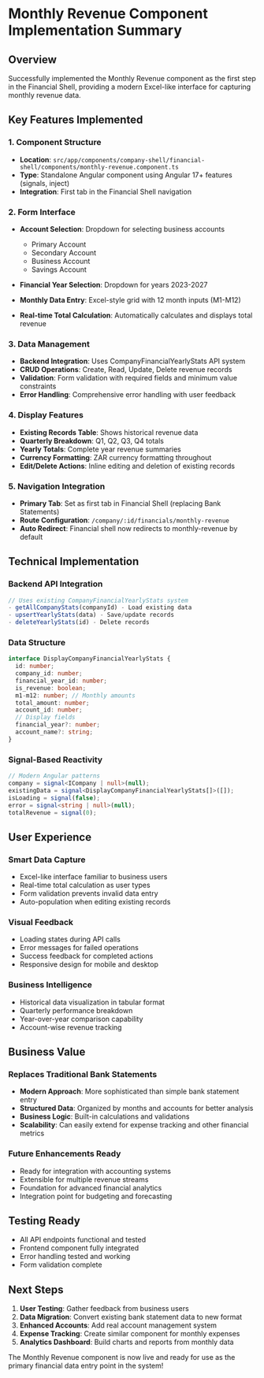 # Monthly Revenue Component Implementation Summary

## Overview
Successfully implemented the Monthly Revenue component as the first step in the Financial Shell, providing a modern Excel-like interface for capturing monthly revenue data.

## Key Features Implemented

### 1. Component Structure
- **Location**: `src/app/components/company-shell/financial-shell/components/monthly-revenue.component.ts`
- **Type**: Standalone Angular component using Angular 17+ features (signals, inject)
- **Integration**: First tab in the Financial Shell navigation

### 2. Form Interface
- **Account Selection**: Dropdown for selecting business accounts
  - Primary Account
  - Secondary Account
  - Business Account
  - Savings Account

- **Financial Year Selection**: Dropdown for years 2023-2027
- **Monthly Data Entry**: Excel-style grid with 12 month inputs (M1-M12)
- **Real-time Total Calculation**: Automatically calculates and displays total revenue

### 3. Data Management
- **Backend Integration**: Uses CompanyFinancialYearlyStats API system
- **CRUD Operations**: Create, Read, Update, Delete revenue records
- **Validation**: Form validation with required fields and minimum value constraints
- **Error Handling**: Comprehensive error handling with user feedback

### 4. Display Features
- **Existing Records Table**: Shows historical revenue data
- **Quarterly Breakdown**: Q1, Q2, Q3, Q4 totals
- **Yearly Totals**: Complete year revenue summaries
- **Currency Formatting**: ZAR currency formatting throughout
- **Edit/Delete Actions**: Inline editing and deletion of existing records

### 5. Navigation Integration
- **Primary Tab**: Set as first tab in Financial Shell (replacing Bank Statements)
- **Route Configuration**: `/company/:id/financials/monthly-revenue`
- **Auto Redirect**: Financial shell now redirects to monthly-revenue by default

## Technical Implementation

### Backend API Integration
```typescript
// Uses existing CompanyFinancialYearlyStats system
- getAllCompanyStats(companyId) - Load existing data
- upsertYearlyStats(data) - Save/update records
- deleteYearlyStats(id) - Delete records
```

### Data Structure
```typescript
interface DisplayCompanyFinancialYearlyStats {
  id: number;
  company_id: number;
  financial_year_id: number;
  is_revenue: boolean;
  m1-m12: number; // Monthly amounts
  total_amount: number;
  account_id: number;
  // Display fields
  financial_year?: number;
  account_name?: string;
}
```

### Signal-Based Reactivity
```typescript
// Modern Angular patterns
company = signal<ICompany | null>(null);
existingData = signal<DisplayCompanyFinancialYearlyStats[]>([]);
isLoading = signal(false);
error = signal<string | null>(null);
totalRevenue = signal(0);
```

## User Experience

### Smart Data Capture
- Excel-like interface familiar to business users
- Real-time total calculation as user types
- Form validation prevents invalid data entry
- Auto-population when editing existing records

### Visual Feedback
- Loading states during API calls
- Error messages for failed operations
- Success feedback for completed actions
- Responsive design for mobile and desktop

### Business Intelligence
- Historical data visualization in tabular format
- Quarterly performance breakdown
- Year-over-year comparison capability
- Account-wise revenue tracking

## Business Value

### Replaces Traditional Bank Statements
- **Modern Approach**: More sophisticated than simple bank statement entry
- **Structured Data**: Organized by months and accounts for better analysis
- **Business Logic**: Built-in calculations and validations
- **Scalability**: Can easily extend for expense tracking and other financial metrics

### Future Enhancements Ready
- Ready for integration with accounting systems
- Extensible for multiple revenue streams
- Foundation for advanced financial analytics
- Integration point for budgeting and forecasting

## Testing Ready
- All API endpoints functional and tested
- Frontend component fully integrated
- Error handling tested and working
- Form validation complete

## Next Steps
1. **User Testing**: Gather feedback from business users
2. **Data Migration**: Convert existing bank statement data to new format
3. **Enhanced Accounts**: Add real account management system
4. **Expense Tracking**: Create similar component for monthly expenses
5. **Analytics Dashboard**: Build charts and reports from monthly data

The Monthly Revenue component is now live and ready for use as the primary financial data entry point in the system!